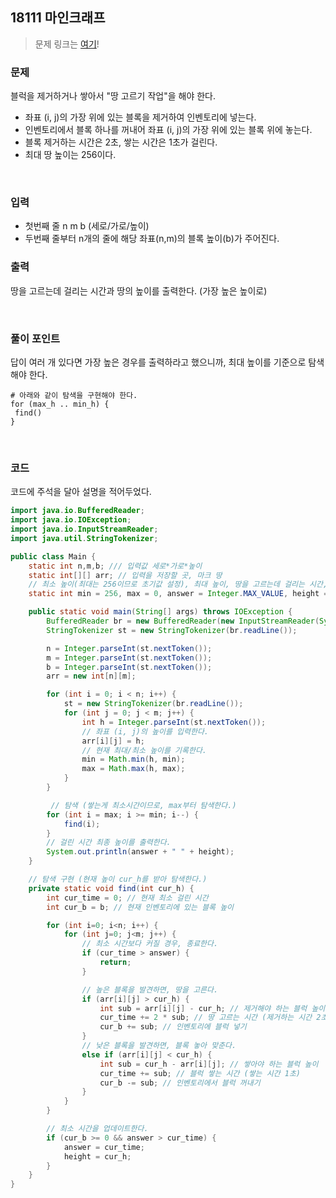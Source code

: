 ## 18111 마인크래프
> 문제 링크는 [여기](https://www.acmicpc.net/problem/18111)!

### 문제
블럭을 제거하거나 쌓아서 "땅 고르기 작업"을 해야 한다.
+ 좌표 (i, j)의 가장 위에 있는 블록을 제거하여 인벤토리에 넣는다.
+ 인벤토리에서 블록 하나를 꺼내어 좌표 (i, j)의 가장 위에 있는 블록 위에 놓는다.
+ 블록 제거하는 시간은 2초, 쌓는 시간은 1초가 걸린다.
+ 최대 땅 높이는 256이다.

<br>

### 입력
+ 첫번째 줄 n m b (세로/가로/높이)
+ 두번째 줄부터 n개의 줄에  해당 좌표(n,m)의 블록 높이(b)가 주어진다.

### 출력
땅을 고르는데 걸리는 시간과 땅의 높이를 출력한다. (가장 높은 높이로)


<br>

### 풀이 포인트
답이 여러 개 있다면 가장 높은 경우를 출력하라고 했으니까, 최대 높이를 기준으로 탐색해야 한다.
```
# 아래와 같이 탐색을 구현해야 한다.
for (max_h .. min_h) {
 find()
}
```

<br>

### 코드
코드에 주석을 달아 설명을 적어두었다.
```java
import java.io.BufferedReader;
import java.io.IOException;
import java.io.InputStreamReader;
import java.util.StringTokenizer;

public class Main {
    static int n,m,b; /// 입력값 세로*가로*높이
    static int[][] arr; // 입력을 저장할 곳, 마크 땅
    // 최소 높이(최대는 256이므로 초기값 설정), 최대 높이, 땅을 고르는데 걸리는 시간, 땅의 높이
    static int min = 256, max = 0, answer = Integer.MAX_VALUE, height = 0;

    public static void main(String[] args) throws IOException {
        BufferedReader br = new BufferedReader(new InputStreamReader(System.in));
        StringTokenizer st = new StringTokenizer(br.readLine());

        n = Integer.parseInt(st.nextToken());
        m = Integer.parseInt(st.nextToken());
        b = Integer.parseInt(st.nextToken());
        arr = new int[n][m];

        for (int i = 0; i < n; i++) {
            st = new StringTokenizer(br.readLine());
            for (int j = 0; j < m; j++) {
                int h = Integer.parseInt(st.nextToken());
                // 좌표 (i, j)의 높이를 입력한다.
                arr[i][j] = h;
                // 현재 최대/최소 높이를 기록한다.
                min = Math.min(h, min);
                max = Math.max(h, max);
            }
        }

         // 탐색 (쌓는게 최소시간이므로, max부터 탐색한다.)
        for (int i = max; i >= min; i--) {
            find(i);
        }
        // 걸린 시간 최종 높이를 출력한다.
        System.out.println(answer + " " + height);
    }

    // 탐색 구현 (현재 높이 cur_h를 받아 탐색한다.)
    private static void find(int cur_h) {
        int cur_time = 0; // 현재 최소 걸린 시간
        int cur_b = b; // 현재 인벤토리에 있는 블록 높이

        for (int i=0; i<n; i++) {
            for (int j=0; j<m; j++) {
                // 최소 시간보다 커질 경우, 종료한다.
                if (cur_time > answer) {
                    return;
                }

                // 높은 블록을 발견하면, 땅을 고른다.
                if (arr[i][j] > cur_h) {
                    int sub = arr[i][j] - cur_h; // 제거해야 하는 블럭 높이
                    cur_time += 2 * sub; // 땅 고르는 시간 (제거하는 시간 2초)
                    cur_b += sub; // 인벤토리에 블럭 넣기
                }
                // 낮은 블록을 발견하면, 블록 놓아 맞춘다.
                else if (arr[i][j] < cur_h) {
                    int sub = cur_h - arr[i][j]; // 쌓아야 하는 블럭 높이
                    cur_time += sub; // 블럭 쌓는 시간 (쌓는 시간 1초)
                    cur_b -= sub; // 인벤토리에서 블럭 꺼내기
                }
            }
        }

        // 최소 시간을 업데이트한다.
        if (cur_b >= 0 && answer > cur_time) {
            answer = cur_time;
            height = cur_h;
        }
    }
}
```
